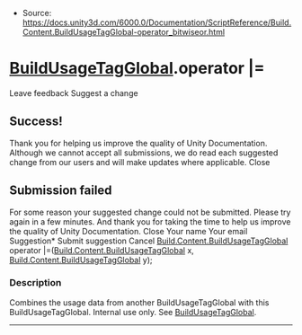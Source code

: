 * Source: https://docs.unity3d.com/6000.0/Documentation/ScriptReference/Build.Content.BuildUsageTagGlobal-operator_bitwiseor.html

#  [BuildUsageTagGlobal](https://docs.unity3d.com/6000.0/Documentation/ScriptReference/Build.Content.BuildUsageTagGlobal.html).operator |=
Leave feedback
Suggest a change
## Success!
Thank you for helping us improve the quality of Unity Documentation. Although we cannot accept all submissions, we do read each suggested change from our users and will make updates where applicable.
Close
## Submission failed
For some reason your suggested change could not be submitted. Please <a>try again</a> in a few minutes. And thank you for taking the time to help us improve the quality of Unity Documentation.
Close
Your name Your email Suggestion* Submit suggestion
Cancel
[Build.Content.BuildUsageTagGlobal](https://docs.unity3d.com/6000.0/Documentation/ScriptReference/Build.Content.BuildUsageTagGlobal.html) operator |=([Build.Content.BuildUsageTagGlobal](https://docs.unity3d.com/6000.0/Documentation/ScriptReference/Build.Content.BuildUsageTagGlobal.html) x, [Build.Content.BuildUsageTagGlobal](https://docs.unity3d.com/6000.0/Documentation/ScriptReference/Build.Content.BuildUsageTagGlobal.html) y); 
### Description
Combines the usage data from another BuildUsageTagGlobal with this BuildUsageTagGlobal.
Internal use only. See [BuildUsageTagGlobal](https://docs.unity3d.com/6000.0/Documentation/ScriptReference/Build.Content.BuildUsageTagGlobal.html).
* * *
